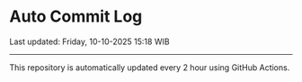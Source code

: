# Auto Commit Log

Last updated: Friday, 10-10-2025 15:18 WIB

---

This repository is automatically updated every 2 hour using GitHub Actions.
